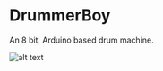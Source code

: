 # DrummerBoy
An 8 bit, Arduino based drum machine.

![alt text](https://github.com/jkranabetter/DrummerBoy/drummachine_squared.jpg?raw=true)
